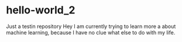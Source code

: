 # hello-world_2
Just a testin repository
Hey I am currently trying to learn more a about machine learning, because I have no clue what else to do with my life. 
